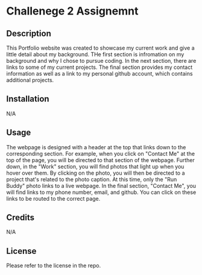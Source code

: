 # Challenege 2 Assignemnt

## Description
This Portfolio website was created to showcase my current work and give a little detail about my background. THe first section is infromation on my background and why I chose to pursue coding. In the next section, there are links to some of my current projects. The final section provides my contact information as well as  a link to my personal github account, which contains additional projects.

## Installation
N/A

## Usage
The webpage is designed with a header at the top that links down to the corresponding section. For example, when you click on "Contact Me" at the top of the page, you will be directed to that section of the webpage. Further down, in the "Work" section, you will find photos that light up when you hover over them. By clicking on the photo, you will then be directed to a project that's related to the photo caption. At this time, only the "Run Buddy" photo links to a live webpage. In the final section, "Contact Me", you will find links to my phone number, email, and github. You can click on these links to be routed to the correct page. 

## Credits
N/A

## License
Please refer to the license in the repo.